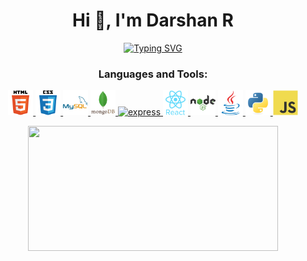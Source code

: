 <h1 align="center">Hi 👋, I'm Darshan R</h1>

<div align="center">

[![Typing SVG](https://readme-typing-svg.demolab.com?font=Montserrat&weight=500&pause=1000&color=F7F7F7&background=BCBCBC11&center=true&vCenter=true&random=true&width=435&lines=Full+Stack+Web+Developer;AI+Explorer;Open+Source+Contributor)](https://git.io/typing-svg)

</div>


<h3 align="center">Languages and Tools:</h3>
<p align="center"> 
  <p align="center">
  <a href="https://www.w3.org/html/" target="_blank" rel="noreferrer">
    <img src="https://raw.githubusercontent.com/devicons/devicon/master/icons/html5/html5-original-wordmark.svg" alt="html5" width="40" height="40"/>
  </a>
  <a href="https://www.w3schools.com/css/" target="_blank" rel="noreferrer">
    <img src="https://raw.githubusercontent.com/devicons/devicon/master/icons/css3/css3-original-wordmark.svg" alt="css3" width="40" height="40"/>
  </a>
  <a href="https://www.mysql.com/" target="_blank" rel="noreferrer">
    <img src="https://raw.githubusercontent.com/devicons/devicon/master/icons/mysql/mysql-original-wordmark.svg" alt="mysql" width="40" height="40"/>
  </a>
  <a href="https://www.mongodb.com/" target="_blank" rel="noreferrer">
    <img src="https://raw.githubusercontent.com/devicons/devicon/master/icons/mongodb/mongodb-original-wordmark.svg" alt="mongodb" width="40" height="40"/>
  </a>
  <a href="https://expressjs.com" target="_blank" rel="noreferrer">
    <img src="https://user-images.githubusercontent.com/11978772/40430986-a0eb7b92-5e63-11e8-80eb-43fe07f664a6.png" alt="express" width="40" height="40"/>
  </a>
  <a href="https://reactjs.org/" target="_blank" rel="noreferrer">
    <img src="https://raw.githubusercontent.com/devicons/devicon/master/icons/react/react-original-wordmark.svg" alt="react" width="40" height="40"/>
  </a>
  <a href="https://nodejs.org" target="_blank" rel="noreferrer">
    <img src="https://raw.githubusercontent.com/devicons/devicon/master/icons/nodejs/nodejs-original-wordmark.svg" alt="nodejs" width="40" height="40"/>
  </a>
  <a href="https://www.java.com" target="_blank" rel="noreferrer">
    <img src="https://raw.githubusercontent.com/devicons/devicon/master/icons/java/java-original.svg" alt="java" width="40" height="40"/>
  </a>
  <a href="https://www.python.org" target="_blank" rel="noreferrer">
    <img src="https://raw.githubusercontent.com/devicons/devicon/master/icons/python/python-original.svg" alt="python" width="40" height="40"/>
  </a>
  <a href="https://developer.mozilla.org/en-US/docs/Web/JavaScript" target="_blank" rel="noreferrer">
    <img src="https://raw.githubusercontent.com/devicons/devicon/master/icons/javascript/javascript-original.svg" alt="javascript" width="40" height="40"/>
  </a>
</p>

<div align="center">
  <a href="https://github.com/darshan-22/convoychat">
    <img height=200 width=400 align="center" src="https://github-readme-stats.vercel.app/api/top-langs?username=darshan-22&layout=compact&langs_count=8&card_width=320&theme=dark" />
  </a>
</div>

<!-- <table>
	<tr>
		<td><img src="https://github-readme-streak-stats.herokuapp.com/?user=darshan-22&theme=nord"></a></td>
		<td><img src="http://github-profile-summary-cards.vercel.app/api/cards/profile-details?username=darshan-22&theme=nord_dark"></a></td>
	</tr>
</table>

